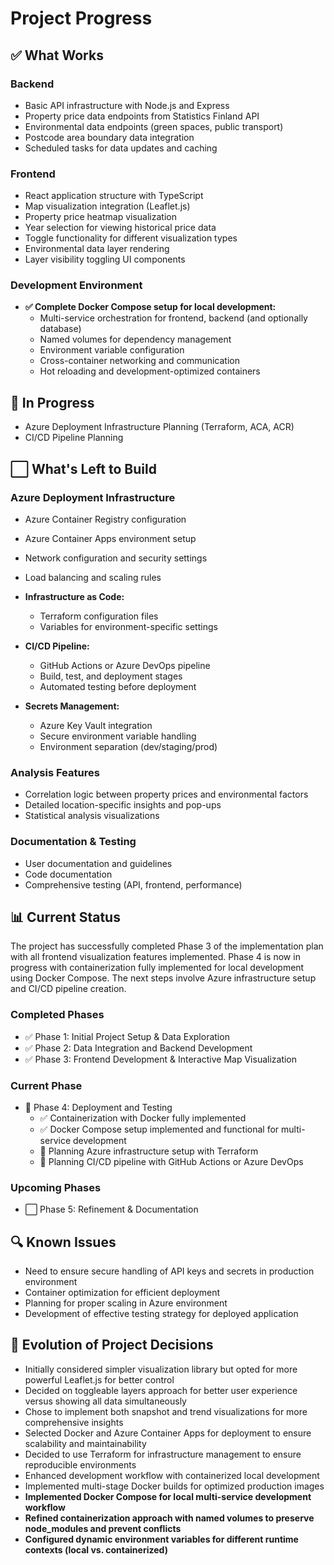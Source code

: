 # Project Progress

## ✅ What Works

### Backend
- Basic API infrastructure with Node.js and Express
- Property price data endpoints from Statistics Finland API
- Environmental data endpoints (green spaces, public transport)
- Postcode area boundary data integration
- Scheduled tasks for data updates and caching

### Frontend
- React application structure with TypeScript
- Map visualization integration (Leaflet.js)
- Property price heatmap visualization
- Year selection for viewing historical price data
- Toggle functionality for different visualization types
- Environmental data layer rendering
- Layer visibility toggling UI components

### Development Environment
- **✅ Complete Docker Compose setup for local development:**
  - Multi-service orchestration for frontend, backend (and optionally database)
  - Named volumes for dependency management
  - Environment variable configuration
  - Cross-container networking and communication
  - Hot reloading and development-optimized containers

## 🔄 In Progress

- Azure Deployment Infrastructure Planning (Terraform, ACA, ACR)
- CI/CD Pipeline Planning

## ⬜ What's Left to Build

### Azure Deployment Infrastructure
- Azure Container Registry configuration
- Azure Container Apps environment setup
- Network configuration and security settings
- Load balancing and scaling rules
  
- **Infrastructure as Code:**
  - Terraform configuration files
  - Variables for environment-specific settings
  
- **CI/CD Pipeline:**
  - GitHub Actions or Azure DevOps pipeline
  - Build, test, and deployment stages
  - Automated testing before deployment
  
- **Secrets Management:**
  - Azure Key Vault integration
  - Secure environment variable handling
  - Environment separation (dev/staging/prod)

### Analysis Features
- Correlation logic between property prices and environmental factors
- Detailed location-specific insights and pop-ups
- Statistical analysis visualizations

### Documentation & Testing
- User documentation and guidelines
- Code documentation
- Comprehensive testing (API, frontend, performance)

## 📊 Current Status

The project has successfully completed Phase 3 of the implementation plan with all frontend visualization features implemented. Phase 4 is now in progress with containerization fully implemented for local development using Docker Compose. The next steps involve Azure infrastructure setup and CI/CD pipeline creation.

### Completed Phases
- ✅ Phase 1: Initial Project Setup & Data Exploration
- ✅ Phase 2: Data Integration and Backend Development
- ✅ Phase 3: Frontend Development & Interactive Map Visualization

### Current Phase
- 🔄 Phase 4: Deployment and Testing
  - ✅ Containerization with Docker fully implemented
  - ✅ Docker Compose setup implemented and functional for multi-service development
  - 🔄 Planning Azure infrastructure setup with Terraform
  - 🔄 Planning CI/CD pipeline with GitHub Actions or Azure DevOps

### Upcoming Phases
- ⬜ Phase 5: Refinement & Documentation

## 🔍 Known Issues

- Need to ensure secure handling of API keys and secrets in production environment
- Container optimization for efficient deployment
- Planning for proper scaling in Azure environment
- Development of effective testing strategy for deployed application

## 📝 Evolution of Project Decisions

- Initially considered simpler visualization library but opted for more powerful Leaflet.js for better control
- Decided on toggleable layers approach for better user experience versus showing all data simultaneously
- Chose to implement both snapshot and trend visualizations for more comprehensive insights
- Selected Docker and Azure Container Apps for deployment to ensure scalability and maintainability
- Decided to use Terraform for infrastructure management to ensure reproducible environments
- Enhanced development workflow with containerized local development
- Implemented multi-stage Docker builds for optimized production images
- **Implemented Docker Compose for local multi-service development workflow**
- **Refined containerization approach with named volumes to preserve node_modules and prevent conflicts**
- **Configured dynamic environment variables for different runtime contexts (local vs. containerized)**

